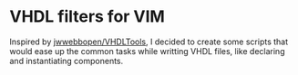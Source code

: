 # VHDL filters for VIM

Inspired by [jwwebbopen/VHDLTools](https://github.com/jwwebbopen/VHDLTools), I decided to create some scripts that would ease up the common tasks while writting VHDL files, like declaring and instantiating components.
